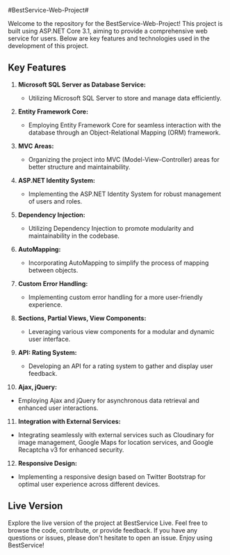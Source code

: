 #BestService-Web-Project#

Welcome to the repository for the BestService-Web-Project! This project is built using ASP.NET Core 3.1, aiming to provide a comprehensive web service for users. Below are key features and technologies used in the development of this project.

## Key Features ##

1. **Microsoft SQL Server as Database Service:**
   * Utilizing Microsoft SQL Server to store and manage data efficiently.

2. **Entity Framework Core:**
   * Employing Entity Framework Core for seamless interaction with the database through an Object-Relational Mapping (ORM) framework.   

3. **MVC Areas:**
   * Organizing the project into MVC (Model-View-Controller) areas for better structure and maintainability.

4. **ASP.NET Identity System:**
   * Implementing the ASP.NET Identity System for robust management of users and roles.
  
5. **Dependency Injection:**
   * Utilizing Dependency Injection to promote modularity and maintainability in the codebase.
  

6. **AutoMapping:**
   * Incorporating AutoMapping to simplify the process of mapping between objects.
     
7. **Custom Error Handling:**
   * Implementing custom error handling for a more user-friendly experience.
  
8. **Sections, Partial Views, View Components:**
   * Leveraging various view components for a modular and dynamic user interface.
  
9. **API: Rating System:**
   * Developing an API for a rating system to gather and display user feedback.
  
10. **Ajax, jQuery:**
   * Employing Ajax and jQuery for asynchronous data retrieval and enhanced user interactions.
  
11. **Integration with External Services:**
   * Integrating seamlessly with external services such as Cloudinary for image management, Google Maps for location services, and Google Recaptcha v3 for enhanced security.

12. **Responsive Design:**
   * Implementing a responsive design based on Twitter Bootstrap for optimal user experience across different devices. 


## Live Version ##
Explore the live version of the project at BestService Live.
Feel free to browse the code, contribute, or provide feedback. If you have any questions or issues, please don't hesitate to open an issue. Enjoy using BestService!

